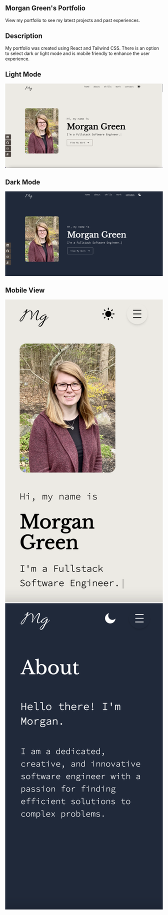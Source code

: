## Morgan Green's Portfolio

View my portfolio to see my latest projects and past experiences.

## Description
My portfolio was created using React and Tailwind CSS. There is an option to select dark or light mode and is mobile friendly to enhance the user experience.


## Light Mode
<img width="1024" alt="Light Mode Main Page" src="src/assets/mainpagelightmode.png">

## Dark Mode
<img width="1024" alt="Dark Mode Main Page" src="src/assets/mainpagedarkmode.png">

## Mobile View
<img width="512" alt="Light Mode Mobile View" src="src/assets/mobilemainpagelight.png">

<img width="512" alt="Dark Mode Mobile View" src="src/assets/mobilemainpagedark.png">


